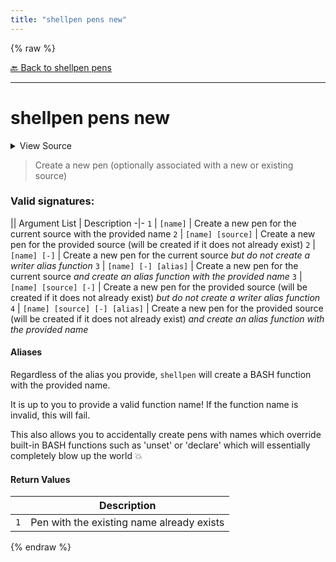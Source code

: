 ```yaml
---
title: "shellpen pens new"
---
```


{% raw %}





[🔙 Back to shellpen pens](/api/shellpen/pens)

---







<!-- Todo, if there are no subcommands under the child commands, use a smaller heading size -->

# shellpen pens new



<details>
  <summary>View Source</summary>

{% endraw %}
{% highlight sh %}

local __shellpen__pens_new_penName=''
local __shellpen__pens_new_sourceName=''
local __shellpen__pens_new_createAlias=true
local __shellpen__pens_new_aliasName=''

if [ $# -eq 1 ]
then
  __shellpen__pens_new_penName="$1"
elif [ $# -eq 2 ] && [ "$2" = '-' ]
then
  __shellpen__pens_new_penName="$1"
  __shellpen__pens_new_createalias=false
elif [ $# -eq 2 ]
then
  __shellpen__pens_new_penName="$1"
  __shellpen__pens_new_sourceName="$2"
elif [ $# -eq 3 ] && [ "$2" = '-' ]
then
  __shellpen__pens_new_penName="$1"
  __shellpen__pens_new_aliasName="$3"
elif [ $# -eq 3 ] && [ "$3" = '-' ]
then
  __shellpen__pens_new_penName="$1"
  __shellpen__pens_new_sourceName="$2"
  __shellpen__pens_new_createalias=false
elif [ $# -eq 4 ] && [ "$3" = '-' ]
then
  __shellpen__pens_new_penName="$1"
  __shellpen__pens_new_sourceName="$2"
  __shellpen__pens_new_aliasName="$4"
else
  shellpen -- errors argumentError '%s\n%s' 'Invalid arguments' "Command: shellpen ${__shellpen__originalCliCommands[*]}"
  return 1
fi

if shellpen pens exists "$__shellpen__pens_new_penName"
then
  shellpen -- errors argumentError '%s\n%s' "Pen '$__shellpen__pens_new_penName' already exists" "Command: shellpen ${__shellpen__originalCliCommands[*]}"
  return 1
fi

if [ -n "$__shellpen__pens_new_sourceName" ] && ! shellpen sources exists "$__shellpen__pens_new_sourceName"
then
  shellpen sources new "$__shellpen__pens_new_sourceName"
fi

[ -z "$__shellpen__pens_new_sourceName" ] && shellpen sources current __shellpen__pens_new_sourceName

if [ "$__shellpen__pens_new_createAlias" = true ]
then
  [ -z "$__shellpen__pens_new_aliasName" ] && __shellpen__pens_new_aliasName="$__shellpen__pens_new_penName"
  local __shellpen__pens_new_aliasFunctionCode="
$__shellpen__pens_new_aliasName() {
  # Get the source name for this pen
  local __shellpen__penAlias_sourceName=''
  shellpen pens getSource \"$__shellpen__pens_new_penName\" - __shellpen__penAlias_sourceName

  # Call an 'append' shellpen DSL function
  # Sets the SHELLPEN_SOURCE environment variable which 'append' functions respect
  # to the *current* source for this pen (allowing the source to be changed later)
  # Also provides the pen name for debugging.
  SHELLPEN_SOURCE=\"\$__shellpen__penAlias_sourceName\" SHELLPEN_PEN=\"$__shellpen__pens_new_penName\" shellpen append \"\$@\"
}
"
  # Try it in a subshell first
  local __shellpen__pens_new_aliasFunctionEvalOutput=''
  __shellpen__pens_new_aliasFunctionEvalOutput="$( eval "$__shellpen__pens_new_aliasFunctionCode" 2>&1 )"
  if [ $? -ne 0 ]
  then
    shellpen -- errors argumentError '%s\n%s\n%s' "Alias name '$__shellpen__pens_new_aliasName' is not valid, please choose something that works as as valid BASH function name. Pen creation failed." "Command: shellpen ${__shellpen__originalCliCommands[*]}" "Function creation error: '$__shellpen__pens_new_aliasFunctionEvalOutput'"
    return 2
  else
    eval "$__shellpen__pens_new_aliasFunctionCode"
  fi
fi

_SHELLPEN_PENS+=("$__shellpen__pens_new_penName")
_SHELLPEN_PEN_SOURCES+=("$__shellpen__pens_new_sourceName")
{% endhighlight %}
{% raw %}

</details>



> Create a new pen (optionally associated with a new or existing source)

### Valid signatures:

|| Argument List | Description
-|-
`1` | `[name]` | Create a new pen for the current source with the provided name
`2` | `[name] [source]` | Create a new pen for the provided source (will be created if it does not already exist)
`2` | `[name] [-]` | Create a new pen for the current source _but do not create a writer alias function_
`3` | `[name] [-] [alias]` | Create a new pen for the current source _and create an alias function with the provided name_
`3` | `[name] [source] [-]` | Create a new pen for the provided source (will be created if it does not already exist) _but do not create a writer alias function_
`4` | `[name] [source] [-] [alias]` | Create a new pen for the provided source (will be created if it does not already exist) _and create an alias function with the provided name_


#### Aliases

Regardless of the alias you provide, `shellpen` will create a BASH function with the provided name.

It is up to you to provide a valid function name! If the function name is invalid, this will fail.

This also allows you to accidentally create pens with names which override built-in BASH functions
such as 'unset' or 'declare' which will essentially completely blow up the world 💥





#### Return Values

| | Description |
|-|-------------|
| `1` | Pen with the existing name already exists |





  
{% endraw %}
